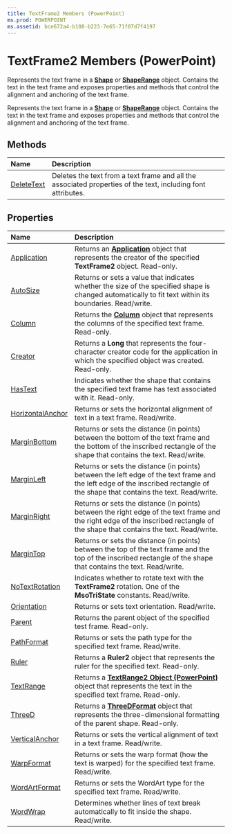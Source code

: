 ```yaml
---
title: TextFrame2 Members (PowerPoint)
ms.prod: POWERPOINT
ms.assetid: bce672a4-b108-b223-7e65-71f07d7f4197
---
```



# TextFrame2 Members (PowerPoint)
Represents the text frame in a  **[Shape](shape-object-powerpoint.md)** or **[ShapeRange](shaperange-object-powerpoint.md)** object. Contains the text in the text frame and exposes properties and methods that control the alignment and anchoring of the text frame.

Represents the text frame in a  **[Shape](shape-object-powerpoint.md)** or **[ShapeRange](shaperange-object-powerpoint.md)** object. Contains the text in the text frame and exposes properties and methods that control the alignment and anchoring of the text frame.


## Methods



|**Name**|**Description**|
|:-----|:-----|
|[DeleteText](textframe2-deletetext-method-powerpoint.md)|Deletes the text from a text frame and all the associated properties of the text, including font attributes.|

## Properties



|**Name**|**Description**|
|:-----|:-----|
|[Application](textframe2-application-property-powerpoint.md)|Returns an  **[Application](application-object-powerpoint.md)** object that represents the creator of the specified **TextFrame2** object. Read-only.|
|[AutoSize](textframe2-autosize-property-powerpoint.md)| Returns or sets a value that indicates whether the size of the specified shape is changed automatically to fit text within its boundaries. Read/write.|
|[Column](textframe2-column-property-powerpoint.md)|Returns the  **[Column](column-object-powerpoint.md)** object that represents the columns of the specified text frame. Read-only.|
|[Creator](textframe2-creator-property-powerpoint.md)|Returns a  **Long** that represents the four-character creator code for the application in which the specified object was created. Read-only.|
|[HasText](textframe2-hastext-property-powerpoint.md)| Indicates whether the shape that contains the specified text frame has text associated with it. Read-only.|
|[HorizontalAnchor](textframe2-horizontalanchor-property-powerpoint.md)| Returns or sets the horizontal alignment of text in a text frame. Read/write.|
|[MarginBottom](textframe2-marginbottom-property-powerpoint.md)|Returns or sets the distance (in points) between the bottom of the text frame and the bottom of the inscribed rectangle of the shape that contains the text. Read/write.|
|[MarginLeft](textframe2-marginleft-property-powerpoint.md)|Returns or sets the distance (in points) between the left edge of the text frame and the left edge of the inscribed rectangle of the shape that contains the text. Read/write.|
|[MarginRight](textframe2-marginright-property-powerpoint.md)|Returns or sets the distance (in points) between the right edge of the text frame and the right edge of the inscribed rectangle of the shape that contains the text. Read/write.|
|[MarginTop](textframe2-margintop-property-powerpoint.md)| Returns or sets the distance (in points) between the top of the text frame and the top of the inscribed rectangle of the shape that contains the text. Read/write.|
|[NoTextRotation](textframe2-notextrotation-property-powerpoint.md)|Indicates whether to rotate text with the  **TextFrame2** rotation. One of the **MsoTriState** constants. Read/write.|
|[Orientation](textframe2-orientation-property-powerpoint.md)| Returns or sets text orientation. Read/write.|
|[Parent](textframe2-parent-property-powerpoint.md)|Returns the parent object of the specified test frame. Read-only.|
|[PathFormat](textframe2-pathformat-property-powerpoint.md)| Returns or sets the path type for the specified text frame. Read/write.|
|[Ruler](textframe2-ruler-property-powerpoint.md)|Returns a  **Ruler2** object that represents the ruler for the specified text. Read-only.|
|[TextRange](textframe2-textrange-property-powerpoint.md)|Returns a  **[TextRange2 Object (PowerPoint)](textrange2-object-powerpoint.md)** object that represents the text in the specified text frame. Read-only.|
|[ThreeD](textframe2-threed-property-powerpoint.md)|Returns a  **[ThreeDFormat](threedformat-object-powerpoint.md)** object that represents the three-dimensional formatting of the parent shape. Read-only.|
|[VerticalAnchor](textframe2-verticalanchor-property-powerpoint.md)| Returns or sets the vertical alignment of text in a text frame. Read/write.|
|[WarpFormat](textframe2-warpformat-property-powerpoint.md)|Returns or sets the warp format (how the text is warped) for the specified text frame. Read/write.|
|[WordArtFormat](textframe2-wordartformat-property-powerpoint.md)|Returns or sets the WordArt type for the specified text frame. Read/write.|
|[WordWrap](textframe2-wordwrap-property-powerpoint.md)|Determines whether lines of text break automatically to fit inside the shape. Read/write.|

